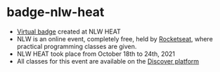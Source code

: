 # badge-nlw-heat
- [Virtual badge](https://ranibitwin.github.io/badge-nlw-heat/) created at NLW HEAT 
- NLW is an online event, completely free, held by [Rocketseat](https://www.rocketseat.com.br/), where practical programming classes are given.
- NLW HEAT took place from October 18th to 24th, 2021
- All classes for this event are available on the [Discover platform](https://www.rocketseat.com.br/discover)
